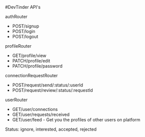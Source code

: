 #DevTinder API's

authRouter

- POST/signup
- POST/login
- POST/logout

profileRouter

- GET/profile/view
- PATCH/profile/edit
- PATCH/profile/password

connectionRequestRouter

- POST/request/send/:status/:userId
- POST/request/review/:status/:requestId

userRouter

- GET/user/connections
- GET/user/requests/received
- GET/user/feed - Get you the profiles of other users on platform

Status: ignore, interested, accepted, rejected
